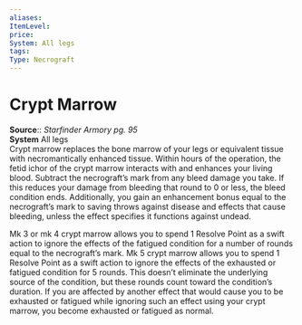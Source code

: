 ```yaml
---
aliases: 
ItemLevel: 
price: 
System: All legs
tags: 
Type: Necrograft
---
```


# Crypt Marrow

**Source**:: _Starfinder Armory pg. 95_  
**System** All legs  
Crypt marrow replaces the bone marrow of your legs or equivalent tissue with necromantically enhanced tissue. Within hours of the operation, the fetid ichor of the crypt marrow interacts with and enhances your living blood. Subtract the necrograft’s mark from any bleed damage you take. If this reduces your damage from bleeding that round to 0 or less, the bleed condition ends. Additionally, you gain an enhancement bonus equal to the necrograft’s mark to saving throws against disease and effects that cause bleeding, unless the effect specifies it functions against undead.  
  
Mk 3 or mk 4 crypt marrow allows you to spend 1 Resolve Point as a swift action to ignore the effects of the fatigued condition for a number of rounds equal to the necrograft’s mark. Mk 5 crypt marrow allows you to spend 1 Resolve Point as a swift action to ignore the effects of the exhausted or fatigued condition for 5 rounds. This doesn’t eliminate the underlying source of the condition, but these rounds count toward the condition’s duration. If you are affected by another effect that would cause you to be exhausted or fatigued while ignoring such an effect using your crypt marrow, you become exhausted or fatigued as normal.
